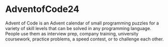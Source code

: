 # AdventofCode24
Advent of Code is an Advent calendar of small programming puzzles for a variety of skill levels that can be solved in any programming language. People use them as interview prep, company training, university coursework, practice problems, a speed contest, or to challenge each other.


